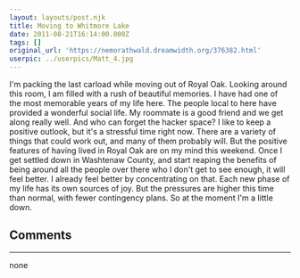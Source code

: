 ```yaml
---
layout: layouts/post.njk
title: Moving to Whitmore Lake
date: 2011-08-21T16:14:00.000Z
tags: []
original_url: 'https://nemorathwald.dreamwidth.org/376382.html'
userpic: ../userpics/Matt_4.jpg
---
```

I'm packing the last carload while moving out of Royal Oak. Looking around this room, I am filled with a rush of beautiful memories. I have had one of the most memorable years of my life here. The people local to here have provided a wonderful social life. My roommate is a good friend and we get along really well. And who can forget the hacker space? I like to keep a positive outlook, but it's a stressful time right now. There are a variety of things that could work out, and many of them probably will. But the positive features of having lived in Royal Oak are on my mind this weekend. Once I get settled down in Washtenaw County, and start reaping the benefits of being around all the people over there who I don't get to see enough, it will feel better. I already feel better by concentrating on that. Each new phase of my life has its own sources of joy. But the pressures are higher this time than normal, with fewer contingency plans. So at the moment I'm a little down.

## Comments

---

none

